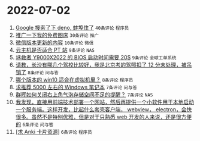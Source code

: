 # 2022-07-02

1. [Google 搜索了下 deno, 蚌埠住了](https://www.v2ex.com/t/863573) `40条评论` `程序员`
1. [推广一下我的免费图床](https://www.v2ex.com/t/863571) `30条评论` `推广`
1. [微信版本更新的内容](https://www.v2ex.com/t/863567) `10条评论` `微信`
1. [云主机是否适合 PT 站](https://www.v2ex.com/t/863570) `9条评论` `NAS`
1. [拯救者 Y9000X2022 的 BIOS 启动时间需要 20S](https://www.v2ex.com/t/863566) `9条评论` `全球工单系统`
1. [请教，长沙有哪几个驾校比较好，我是北京考的驾照扣了 12 分末处理，被吊销了](https://www.v2ex.com/t/863579) `8条评论` `问与答`
1. [哪个版本的 win10 适合在虚拟机里？](https://www.v2ex.com/t/863568) `8条评论` `程序员`
1. [求推荐 5000 左右的 Windows 笔记本](https://www.v2ex.com/t/863572) `7条评论` `问与答`
1. [群晖如何关闭右上角气泡存储空间不足的提醒？](https://www.v2ex.com/t/863565) `7条评论` `NAS`
1. [我发现，直接用前端技术部署一个网站，然后再提供一个小软件用于本地启动一个服务端。这样开发，比起什么套壳客户端， webview， electron，会快很多。虽然不是特别优雅，但是对于只熟悉 web 开发的人来说，还是很方便的](https://www.v2ex.com/t/863576) `6条评论` `问与答`
1. [[求 Anki 卡片资源]](https://www.v2ex.com/t/863569) `6条评论` `程序员`
